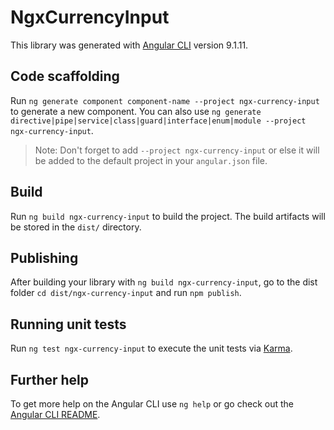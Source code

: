 # NgxCurrencyInput

This library was generated with [Angular CLI](https://github.com/angular/angular-cli) version 9.1.11.

## Code scaffolding

Run `ng generate component component-name --project ngx-currency-input` to generate a new component. You can also use `ng generate directive|pipe|service|class|guard|interface|enum|module --project ngx-currency-input`.
> Note: Don't forget to add `--project ngx-currency-input` or else it will be added to the default project in your `angular.json` file. 

## Build

Run `ng build ngx-currency-input` to build the project. The build artifacts will be stored in the `dist/` directory.

## Publishing

After building your library with `ng build ngx-currency-input`, go to the dist folder `cd dist/ngx-currency-input` and run `npm publish`.

## Running unit tests

Run `ng test ngx-currency-input` to execute the unit tests via [Karma](https://karma-runner.github.io).

## Further help

To get more help on the Angular CLI use `ng help` or go check out the [Angular CLI README](https://github.com/angular/angular-cli/blob/master/README.md).
